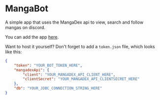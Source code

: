 # MangaBot
A simple app that uses the MangaDex api to view, search and follow mangas on discord.

You can add the app [here](https://discord.com/oauth2/authorize?client_id=1319982304872894495).

Want to host it yourself?
Don't forget to add a `token.json` file, which looks like this:
```json
{
    "token": "YOUR_BOT_TOKEN_HERE",
    "mangadexApi": {
        "client": "YOUR_MANGADEX_API_CLIENT_HERE",
        "clientSecret": "YOUR_MANGADEX_API_CLIENTSECRET_HERE" 
    },
    "db": "YOUR_JDBC_CONNECTION_STRING_HERE"
}
```